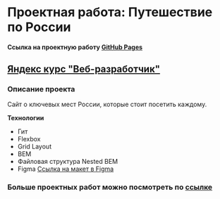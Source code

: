 # Проектная работа: Путешествие по России
#### Cсылка на проектную работу [GitHub Pages](https://mametovarushana.github.io/russian-travel/)
## [Яндекс курс "Веб-разработчик"](https://practicum.yandex.ru/)

### Описание проекта

Сайт о ключевых мест России, которые стоит посетить каждому.

**Технологии**

- Гит
- Flexbox
- Grid Layout
- BEM
- Файловая структура Nested BEM
- Figma
  [Ссылка на макет в Figma](https://www.figma.com/file/5S2WSbEFL6awjVWJ0NWL8Q/Sprint-3_-Russia-_-desktop-mobile?node-id=28503%3A0)

### Больше проектных работ можно посмотреть по [сcылке](https://github.com/mametovarushana)
